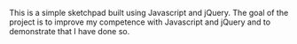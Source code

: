 This is a simple sketchpad built using Javascript and jQuery. The goal of the project is to improve my competence with Javascript and jQuery and to demonstrate that I have done so.
